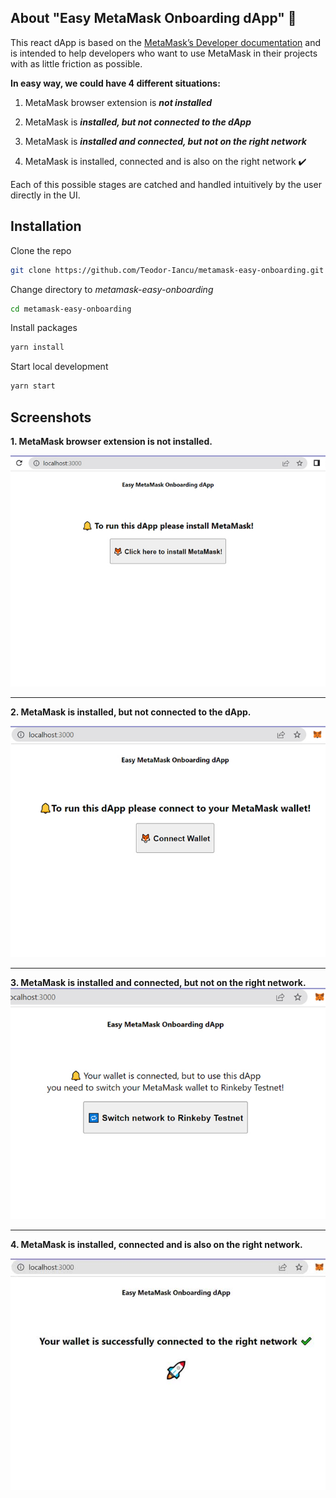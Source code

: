 ## About "Easy MetaMask Onboarding dApp" 🦊

This react dApp is based on the <a href="https://docs.metamask.io">MetaMask’s Developer documentation</a> and is intended to help developers who want to use MetaMask in their projects with as little friction as possible.

**In easy way, we could have 4 different situations:**

1. MetaMask browser extension is ***not installed***

2. MetaMask is ***installed, but not connected to the dApp***

3. MetaMask is ***installed and connected, but not on the right network***

4. MetaMask is installed, connected and is also on the right network ✔️

Each of this possible stages are catched and handled intuitively by the user directly in the UI.

## Installation

Clone the repo

   ```sh
   git clone https://github.com/Teodor-Iancu/metamask-easy-onboarding.git
   ```

Change directory to *metamask-easy-onboarding*

   ```sh
   cd metamask-easy-onboarding
   ```

Install packages

   ```sh
   yarn install
   ```

Start local development

   ```sh
   yarn start
   ```

## Screenshots

  **1. MetaMask browser extension is not installed.**

  <img src="github-images/metamask_not_installed.jpg" alt="MetaMask browser extension is not installed">
  
___

  **2. MetaMask is installed, but not connected to the dApp.**

  <img src="github-images/metamask_installed_but_not_connected.jpg" alt="MetaMask is installed, but not connected to the dapp">

___

  **3. MetaMask is installed and connected, but not on the right network.**
  <img src="github-images/metamask_installed_and_connected_but_not_on_right_network.jpg" alt="MetaMask is installed and connected, but not on the right network">

___

  **4. MetaMask is installed, connected and is also on the right network.**

  <img src="github-images/metamask_installed_connected_and_also_on_the_right_network.jpg" alt="MetaMask is installed, connected and is also on the right network">



